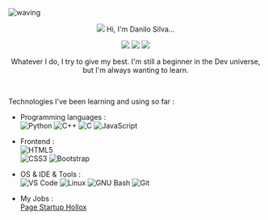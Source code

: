 ![waving](https://capsule-render.vercel.app/api?type=waving&height=150&width=150&fontAlign=80&fontAlignY=40&color=gradient)

<p align="center">
<img src="https://ezgif.com/images/loadcat.gif"/>
Hi, I'm Danilo Silva... 
<p  align="center">
<a href="https://www.linkedin.com/in/danilo-silva-628671b3/"><img src="https://img.shields.io/badge/-Danilo%20Silva-blue?style=flat-square&logo=Linkedin&logoColor=white&link=hhttps://www.linkedin.com/in/danilo-silva-628671b3/" /></a>  
<img src="https://visitor-badge.laobi.icu/badge?page_id=sia2602"/>
<img src="https://img.shields.io/github/followers/sia2602?style=social"/>  
</p>   
</p>  

<p align="center">
Whatever I do, I try to give my best. I'm still a beginner in the Dev universe, but I'm always wanting to learn.
</p>  
  
<br> 

Technologies I've been learning and using so far :

- Programming languages : <br />
    ![Python](https://img.shields.io/badge/-Python-3776AB?logo=Python&logoColor=3776AB&style=social)
    ![C++](https://img.shields.io/badge/-C++-00599C?logo=c%2B%2B&style=social)
    ![C](https://img.shields.io/badge/-C-A8B9CC?logo=c&style=social)
    ![JavaScript](https://img.shields.io/badge/-JavaScript-F7DF1E?logo=JavaScript&logoColor=F7DF1E&style=social)    
    
- Frontend : <br />
    ![HTML5](https://img.shields.io/badge/-HTML5-E34F26?logo=HTML5&logoColor=E34F26&style=social)   
    ![CSS3](https://img.shields.io/badge/-CSS3-1572B6?logo=CSS3&logoColor=1572B6&style=social)
    ![Bootstrap](https://img.shields.io/badge/-Bootstrap-7952B3?logo=Bootstrap&logoColor=7952B3&style=social)

- OS & IDE & Tools : <br />
    ![VS Code](http://img.shields.io/badge/-VS%20Code-eee?style=flat-square&logo=visual-studio-code&logoColor=007ACC)
    ![Linux](http://img.shields.io/badge/-Linux-eee?style=flat-square&logo=linux&logoColor=D67A10)
    ![GNU Bash](http://img.shields.io/badge/-GNU%20Bash-eee?style=flat-square&logo=gnu-bash&logoColor=663399)
    ![Git](http://img.shields.io/badge/-Git-eee?style=flat-square&logo=git&logoColor=F05032)
    
- My Jobs : <br />
  <a href="https://www.hollox.com.br/">Page Startup Hollox</a> 

